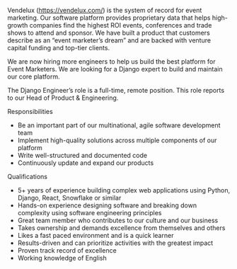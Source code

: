 Vendelux (https://vendelux.com/) is the system of record for event marketing. Our software platform provides proprietary data that helps high-growth companies find the highest ROI events, conferences and trade shows to attend and sponsor. We have built a product that customers describe as an “event marketer’s dream” and are backed with venture capital funding and top-tier clients.

We are now hiring more engineers to help us build the best platform for Event Marketers. We are looking for a Django expert to build and maintain our core platform.

The Django Engineer’s role is a full-time, remote position. This role reports to our Head of Product & Engineering.

Responsibilities

- Be an important part of our multinational, agile software development team
- Implement high-quality solutions across multiple components of our platform
- Write well-structured and documented code
- Continuously update and expand our products

Qualifications

- 5+ years of experience building complex web applications using Python, Django, React, Snowflake or similar
- Hands-on experience designing software and breaking down complexity using software engineering principles
- Great team member who contributes to our culture and our business
- Takes ownership and demands excellence from themselves and others
- Likes a fast paced environment and is a quick learner
- Results-driven and can prioritize activities with the greatest impact
- Proven track record of excellence
- Working knowledge of English
